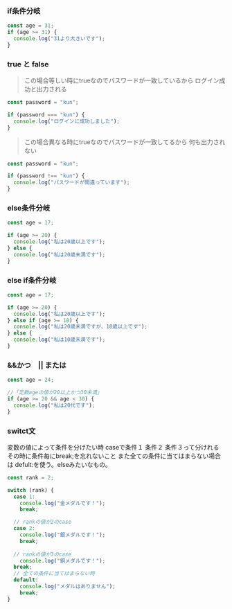 ### if条件分岐
```js
const age = 31;
if (age >= 31) {
  console.log("31より大きいです");
}
```

### true と false
>この場合等しい時にtrueなのでパスワードが一致しているから
>ログイン成功と出力される
```js
const password = "kun";

if (password === "kun") {
  console.log("ログインに成功しました");
}
```
>この場合異なる時にtrueなのでパスワードが一致してるから
>何も出力されない
```js
const password = "kun";

if (password !== "kun") {
  console.log("パスワードが間違っています");
}
```

### else条件分岐
```js
const age = 17;

if (age >= 20) {
  console.log("私は20歳以上です");
} else {
  console.log("私は20歳未満です");
}
```

### else if条件分岐

```js
const age = 17;

if (age >= 20) {
  console.log("私は20歳以上です");
} else if (age >= 10) {
  console.log("私は20歳未満ですが、10歳以上です");
} else {
  console.log("私は10歳未満です");
}
```
### &&かつ　|| または
```js
const age = 24;

//「定数ageの値が20以上かつ30未満」
if (age >= 20 && age < 30) {
  console.log("私は20代です");
}
```

### switct文
変数の値によって条件を分けたい時
caseで条件１ 条件２ 条件３って分けれる
その時に条件毎にbreak;を忘れないこと
また全ての条件に当てはまらない場合は
defult:を使う。elseみたいなもの。
```js
const rank = 2;

switch (rank) {
  case 1:
    console.log("金メダルです！");
    break;

  // rankの値が2のcase
  case 2:
    console.log("銀メダルです！");
    break;
  
  // rankの値が3のcase
    console.log("銅メダルです！");
  break;
  // 全ての条件に当てはまらない時
  default:
    console.log("メダルはありません");
    break;
}

```
